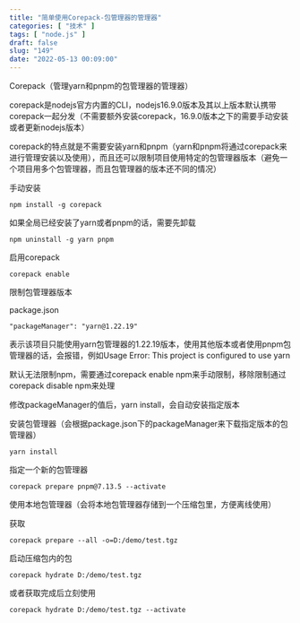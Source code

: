 ```yaml
---
title: "简单使用Corepack-包管理器的管理器"
categories: [ "技术" ]
tags: [ "node.js" ]
draft: false
slug: "149"
date: "2022-05-13 00:09:00"
---
```


Corepack（管理yarn和pnpm的包管理器的管理器）

corepack是nodejs官方内置的CLI，nodejs16.9.0版本及其以上版本默认携带corepack一起分发（不需要额外安装corepack，16.9.0版本之下的需要手动安装或者更新nodejs版本）

corepack的特点就是不需要安装yarn和pnpm（yarn和pnpm将通过corepack来进行管理安装以及使用），而且还可以限制项目使用特定的包管理器版本（避免一个项目用多个包管理器，而且包管理器的版本还不同的情况）

手动安装

    npm install -g corepack

如果全局已经安装了yarn或者pnpm的话，需要先卸载

    npm uninstall -g yarn pnpm

启用corepack

    corepack enable

限制包管理器版本

package.json

    "packageManager": "yarn@1.22.19"


表示该项目只能使用yarn包管理器的1.22.19版本，使用其他版本或者使用pnpm包管理器的话，会报错，例如Usage Error: This project is configured to use yarn

默认无法限制npm，需要通过corepack enable npm来手动限制，移除限制通过corepack disable npm来处理

修改packageManager的值后，yarn install，会自动安装指定版本

安装包管理器（会根据package.json下的packageManager来下载指定版本的包管理器）

    yarn install

指定一个新的包管理器

    corepack prepare pnpm@7.13.5 --activate

使用本地包管理器（会将本地包管理器存储到一个压缩包里，方便离线使用）

获取

    corepack prepare --all -o=D:/demo/test.tgz

启动压缩包内的包

    corepack hydrate D:/demo/test.tgz

或者获取完成后立刻使用

    corepack hydrate D:/demo/test.tgz --activate